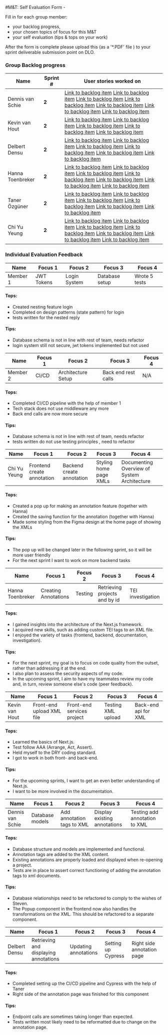 #M&T: Self Evaluation Form -

Fill in for each group member:

*  your backlog progress,
*  your chosen topics of focus for this M&T
*  your self evaluation (tips & tops on your work)

After the form is complete please upload this (as a '*.PDF' file ) to your sprint deliverable submission point on DLO.

### Group Backlog progress

|Name          | Sprint #     |User stories worked on  |
|--------------|-----------   |------------------------|
| Dennis van Schie    | **2**        | [Link to backlog item](https://gitlab.fdmci.hva.nl/se-specialization-2023-1/projects-ik/galactische-zakenpartners/legal-annotation-tool/-/issues/42) [Link to backlog item](https://gitlab.fdmci.hva.nl/se-specialization-2023-1/projects-ik/galactische-zakenpartners/legal-annotation-tool/-/issues/21) [Link to backlog item](https://gitlab.fdmci.hva.nl/se-specialization-2023-1/projects-ik/galactische-zakenpartners/legal-annotation-tool/-/issues/49) [Link to backlog item](https://gitlab.fdmci.hva.nl/se-specialization-2023-1/projects-ik/galactische-zakenpartners/legal-annotation-tool/-/issues/62) [Link to backlog item](https://gitlab.fdmci.hva.nl/se-specialization-2023-1/projects-ik/galactische-zakenpartners/legal-annotation-tool/-/issues/56) [Link to backlog item](https://gitlab.fdmci.hva.nl/se-specialization-2023-1/projects-ik/galactische-zakenpartners/legal-annotation-tool/-/issues/34) [Link to backlog item](https://gitlab.fdmci.hva.nl/se-specialization-2023-1/projects-ik/galactische-zakenpartners/legal-annotation-tool/-/issues/36)|
| Kevin van Hout     | **2**        | [Link to backlog item](https://gitlab.fdmci.hva.nl/se-specialization-2023-1/projects-ik/galactische-zakenpartners/legal-annotation-tool/-/issues/42) [Link to backlog item](https://gitlab.fdmci.hva.nl/se-specialization-2023-1/projects-ik/galactische-zakenpartners/legal-annotation-tool/-/issues/13) [Link to backlog item](https://gitlab.fdmci.hva.nl/se-specialization-2023-1/projects-ik/galactische-zakenpartners/legal-annotation-tool/-/issues/14) [Link to backlog item](https://gitlab.fdmci.hva.nl/se-specialization-2023-1/projects-ik/galactische-zakenpartners/legal-annotation-tool/-/issues/56) [Link to backlog item](https://gitlab.fdmci.hva.nl/se-specialization-2023-1/projects-ik/galactische-zakenpartners/legal-annotation-tool/-/issues/36) |
| Delbert Densu     | **2**        | [Link to backlog item](https://gitlab.fdmci.hva.nl/se-specialization-2023-1/projects-ik/galactische-zakenpartners/legal-annotation-tool/-/issues/42) [Link to backlog item](https://gitlab.fdmci.hva.nl/se-specialization-2023-1/projects-ik/galactische-zakenpartners/legal-annotation-tool/-/issues/55) [Link to backlog item](https://gitlab.fdmci.hva.nl/se-specialization-2023-1/projects-ik/galactische-zakenpartners/legal-annotation-tool/-/issues/43) [Link to backlog item](https://gitlab.fdmci.hva.nl/se-specialization-2023-1/projects-ik/galactische-zakenpartners/legal-annotation-tool/-/issues/56) [Link to backlog item](https://gitlab.fdmci.hva.nl/se-specialization-2023-1/projects-ik/galactische-zakenpartners/legal-annotation-tool/-/issues/50) [Link to backlog item](https://gitlab.fdmci.hva.nl/se-specialization-2023-1/projects-ik/galactische-zakenpartners/legal-annotation-tool/-/issues/36)|
| Hanna Toenbreker     | **2**        | [Link to backlog item](https://gitlab.fdmci.hva.nl/se-specialization-2023-1/projects-ik/galactische-zakenpartners/legal-annotation-tool/-/issues/42) [Link to backlog item](https://gitlab.fdmci.hva.nl/se-specialization-2023-1/projects-ik/galactische-zakenpartners/legal-annotation-tool/-/issues/11) [Link to backlog item](https://gitlab.fdmci.hva.nl/se-specialization-2023-1/projects-ik/galactische-zakenpartners/legal-annotation-tool/-/issues/49) [Link to backlog item](https://gitlab.fdmci.hva.nl/se-specialization-2023-1/projects-ik/galactische-zakenpartners/legal-annotation-tool/-/issues/46) [Link to backlog item](https://gitlab.fdmci.hva.nl/se-specialization-2023-1/projects-ik/galactische-zakenpartners/legal-annotation-tool/-/issues/60) [Link to backlog item](https://gitlab.fdmci.hva.nl/se-specialization-2023-1/projects-ik/galactische-zakenpartners/legal-annotation-tool/-/issues/56) [Link to backlog item](https://gitlab.fdmci.hva.nl/se-specialization-2023-1/projects-ik/galactische-zakenpartners/legal-annotation-tool/-/issues/36) |
| Taner Özgüner     | **2**        | [Link to backlog item](https://gitlab.fdmci.hva.nl/se-specialization-2023-1/projects-ik/galactische-zakenpartners/legal-annotation-tool/-/issues/42) [Link to backlog item](https://gitlab.fdmci.hva.nl/se-specialization-2023-1/projects-ik/galactische-zakenpartners/legal-annotation-tool/-/issues/10) [Link to backlog item](https://gitlab.fdmci.hva.nl/se-specialization-2023-1/projects-ik/galactische-zakenpartners/legal-annotation-tool/-/issues/55) [Link to backlog item](https://gitlab.fdmci.hva.nl/se-specialization-2023-1/projects-ik/galactische-zakenpartners/legal-annotation-tool/-/issues/56) [Link to backlog item](https://gitlab.fdmci.hva.nl/se-specialization-2023-1/projects-ik/galactische-zakenpartners/legal-annotation-tool/-/issues/50) [Link to backlog item](https://gitlab.fdmci.hva.nl/se-specialization-2023-1/projects-ik/galactische-zakenpartners/legal-annotation-tool/-/issues/36)|
| Chi Yu Yeung     | **2**        | [Link to backlog item](https://gitlab.fdmci.hva.nl/se-specialization-2023-1/projects-ik/galactische-zakenpartners/legal-annotation-tool/-/issues/21) [Link to backlog item](https://gitlab.fdmci.hva.nl/se-specialization-2023-1/projects-ik/galactische-zakenpartners/legal-annotation-tool/-/issues/42) [Link to backlog item](https://gitlab.fdmci.hva.nl/se-specialization-2023-1/projects-ik/galactische-zakenpartners/legal-annotation-tool/-/issues/11) [Link to backlog item](https://gitlab.fdmci.hva.nl/se-specialization-2023-1/projects-ik/galactische-zakenpartners/legal-annotation-tool/-/issues/46) [Link to backlog item](https://gitlab.fdmci.hva.nl/se-specialization-2023-1/projects-ik/galactische-zakenpartners/legal-annotation-tool/-/issues/48) [Link to backlog item](https://gitlab.fdmci.hva.nl/se-specialization-2023-1/projects-ik/galactische-zakenpartners/legal-annotation-tool/-/issues/56) [Link to backlog item](https://gitlab.fdmci.hva.nl/se-specialization-2023-1/projects-ik/galactische-zakenpartners/legal-annotation-tool/-/issues/36)|



### Individual Evaluation Feedback

|  Name       | Focus 1     | Focus 2  | Focus 3 | Focus 4 |
|---------|-------------|----------|---------|---------|
| Member 1 | JWT Tokens  | Login System | Database setup  | Wrote 5 tests      |      

#### Tops:
- Created nesting feature login
- Completed on design patterns (state pattern) for login
- tests written for the nested reply

#### Tips:

- Database schema is not in line with rest of team, needs refactor
- login system still not secure, jwt tokens implemented but not used


|  Name       | Focus 1     | Focus 2  | Focus 3 | Focus 4 |
|---------|-------------|----------|---------|---------|
| Member 2 | CI/CD  | Architecture Setup | Back end rest calls  | N/A      |      

#### Tops:
- Completed CI/CD pipeline with the help of member 1
- Tech stack does not use middleware any more
- Back end calls are now more secure  

#### Tips:

- Database schema is not in line with rest of team, needs refactor
- tests written do not use testing principles , need to refactor 

|  Name       | Focus 1     | Focus 2  | Focus 3 | Focus 4 |
|---------|-------------|----------|---------|---------|
| Chi Yu Yeung | Frontend create annotation | Backend create annotation  | Styling home page XMLs  |   Documenting Overview of System Architecture    | 

#### Tops:
- Created a pop up for making an annotation feature (together with Hanna)
- Created the saving function for the annotation (together with Hanna)
- Made some styling from the Figma design at the home page of showing the XMLs

#### Tips:

- The pop up will be changed later in the following sprint, so it will be more user friendly
- For the next sprint I want to work on more backend tasks

|  Name       | Focus 1     | Focus 2  | Focus 3 | Focus 4 |
|---------|-------------|----------|---------|---------|
| Hanna Toenbreker | Creating Annotations | Testing | Retrieving projects and by id |  TEI investigation  | 

#### Tops:
- I gained insights into the architecture of the Next.js framework.
- I acquired new skills, such as adding custom TEI tags to an XML file.
- I enjoyed the variety of tasks (frontend, backend, documentation, investigation).

#### Tips:
- For the next sprint, my goal is to focus on code quality from the outset, rather than addressing it at the end.
- I also plan to assess the security aspects of my code. 
- In the upcoming sprint, I aim to have my teammates review my code and, in turn, review someone else's code (peer feedback).

|  Name       | Focus 1     | Focus 2  | Focus 3 | Focus 4 |
|---------|-------------|----------|---------|---------|
| Kevin van Hout | Front-end upload XML file | Front-end services project | Testing XML upload | Back-end api for XML | 

#### Tops:
- Learned the basics of Next.js.
- Test follow AAA (Arrange, Act, Assert).
- Held myself to the DRY coding standard.
- I got to work in both front- and back-end.

#### Tips:
- For the upcoming sprints, I want to get an even better understanding of Next.js.
- I want to be more involved in the documentation.

|  Name       | Focus 1     | Focus 2  | Focus 3 | Focus 4 |
|---------|-------------|----------|---------|---------|
| Dennis van Schie | Database models | Add annotation tags to XML | Display existing annotations | Testing add annotation to XML | 

#### Tops:
- Database structure and models are implemented and functional.
- Annotation tags are added to the XML content.
- Existing annotations are properly loaded and displayed when re-opening a project.
- Tests are in place to assert correct functioning of adding the annotation tags to xml documents.

#### Tips:
- Database relationships need to be refactored to comply to the wishes of Steven.
- The Popup component in the frontend now also handles the transformations on the XML. This should be refactored to a separate component.


| Name          | Focus 1                               | Focus 2              | Focus 3            | Focus 4                    |
|---------------|---------------------------------------|----------------------|--------------------|----------------------------|
| Delbert Densu | Retrieving and displaying annotations | Updating annotations | Setting up Cypress | Right side annotation page |      

#### Tops:
- Completed setting up the CI/CD pipeline and Cypress with the help of Taner
- Right side of the annotation page was finished for this component

#### Tips:

- Endpoint calls are sometimes taking longer than expected.
- Tests written most likely need to be reformatted due to change on the annotation page.
